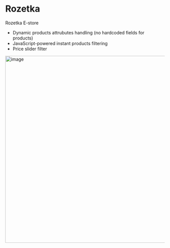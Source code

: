 # Rozetka
Rozetka E-store
* Dynamic products attrubutes handling (no hardcoded fields for products)
* JavaScript-powered instant products filtering
* Price slider filter
<img width="801" height="591" alt="image" src="https://github.com/user-attachments/assets/fce7f9a0-1b11-448c-8ba9-89de9b6533c7" />


